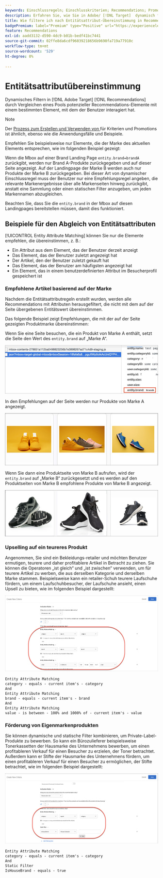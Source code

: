 ```yaml
---
keywords: Einschlussregeln; Einschlusskriterien; Recommendations; Promotion; Promotions; Dynamische Filterung; Dynamische Zuordnung von Entitätsattributen
description: Erfahren Sie, wie Sie in Adobe/ [!DNL Target]  dynamisch filtern können, indem Sie einen Pool potenzieller Elemente mit einem bestimmten Element vergleichen, mit dem die Benutzerin oder der Benutzer interagiert hat.
title: Wie filtere ich nach Entitätsattribut-Übereinstimmung in Recommendations-Aktivitäten?
badgePremium: label="Premium" type="Positive" url="https://experienceleague.adobe.com/docs/target/using/introduction/intro.html?lang=en#premium newtab=true" tooltip="Hier finden Sie Informationen zum Lieferumfang von Target Premium."
feature: Recommendations
exl-id: aadd3132-d590-4dc9-b01b-bedf41bc7441
source-git-commit: 02ffe8da6cdf96039218656b9690fa719a77910c
workflow-type: tm+mt
source-wordcount: '529'
ht-degree: 0%

---
```


# Entitätsattributübereinstimmung

Dynamisches Filtern in [!DNL Adobe Target] [!DNL Recommendations] durch Vergleichen eines Pools potenzieller Recommendations-Elemente mit einem bestimmten Element, mit dem der Benutzer interagiert hat.

>[!NOTE]
>
>Der [Prozess zum Erstellen und Verwenden von ](/help/main/c-recommendations/c-algorithms/use-dynamic-and-static-inclusion-rules.md) für Kriterien und Promotions ist ähnlich, ebenso wie die Anwendungsfälle und Beispiele.

Empfehlen Sie beispielsweise nur Elemente, die der Marke des aktuellen Elements entsprechen, wie im folgenden Beispiel gezeigt:

Wenn die Mbox auf einer Brand Landing Page `entity.brand=brandA` zurückgibt, werden nur Brand A-Produkte zurückgegeben und auf dieser Seite angezeigt. Auf der Landingpage der Marke B werden auch nur Produkte der Marke B zurückgegeben. Bei dieser Art von dynamischer Einschlussregel muss der Benutzer nur eine Empfehlungsregel angeben, die relevante Markenergebnisse über alle Markenseiten hinweg zurückgibt, anstatt eine Sammlung oder einen statischen Filter anzugeben, um jeden Markennamen abzugleichen.

Beachten Sie, dass Sie die `entity.brand` in der Mbox auf diesen Landingpages bereitstellen müssen, damit dies funktioniert.

## Beispiele für den Abgleich von Entitätsattributen

[!UICONTROL Entity Attribute Matching] können Sie nur die Elemente empfehlen, die übereinstimmen, z. B.:

* Ein Attribut aus dem Element, das der Benutzer derzeit anzeigt
* Das Element, das der Benutzer zuletzt angezeigt hat
* Der Artikel, den der Benutzer zuletzt gekauft hat
* Das Element, das der Benutzer am häufigsten angezeigt hat
* Ein Element, das in einem benutzerdefinierten Attribut im Besucherprofil gespeichert ist

### Empfohlene Artikel basierend auf der Marke

Nachdem die Entitätsattributregeln erstellt wurden, werden alle Recommendations mit Attributen herausgefiltert, die nicht mit dem auf der Seite übergebenen Entitätswert übereinstimmen.

Das folgende Beispiel zeigt Empfehlungen, die mit der auf der Seite gezeigten Produktmarke übereinstimmen:

Wenn Sie eine Seite besuchen, die ein Produkt von Marke A enthält, setzt die Seite den Wert des `entity.brand` auf „Marke A“.

![Beispiel für Target-Aufruf](/help/main/c-recommendations/c-algorithms/assets/example-target-call.png)

In den Empfehlungen auf der Seite werden nur Produkte von Marke A angezeigt.

![Empfehlungen für Marke A](/help/main/c-recommendations/c-algorithms/assets/brandA.png)

Wenn Sie dann eine Produktseite von Marke B aufrufen, wird der `entity.brand` auf „Marke B“ zurückgesetzt und es werden auf den Produktseiten von Marke B empfohlene Produkte von Marke B angezeigt.

![Empfehlungen für Marke B](/help/main/c-recommendations/c-algorithms/assets/brandB.png)

### Upselling auf ein teureres Produkt

Angenommen, Sie sind ein Bekleidungs-retailer und möchten Benutzer ermutigen, teurere und daher profitablere Artikel in Betracht zu ziehen. Sie können die Operatoren „ist gleich“ und „ist zwischen“ verwenden, um für teurere Artikel zu werben, die aus derselben Kategorie und derselben Marke stammen. Beispielsweise kann ein retailer-Schuh teurere Laufschuhe fördern, um einem Laufschuhbesucher, der Laufschuhe ansieht, einen Upsell zu bieten, wie im folgenden Beispiel dargestellt:

![Upselling](/help/main/c-recommendations/c-algorithms/assets/upsell.png)

```
Entity Attribute Matching
category - equals - current item's - category 
And 
Entity Attribute Matching
brand - equals - current item's - brand 
And 
Entity Attribute Matching
value - is between - 100% and 1000% of - current item's - value
```

### Förderung von Eigenmarkenprodukten

Sie können dynamische und statische Filter kombinieren, um Private-Label-Produkte zu bewerben. So kann ein Bürozulieferer beispielsweise Tonerkassetten der Hausmarke des Unternehmens bewerben, um einen profitableren Verkauf für einen Besucher zu erzielen, der Toner betrachtet. Außerdem kann er Stifte der Hausmarke des Unternehmens fördern, um einen profitableren Verkauf für einen Besucher zu ermöglichen, der Stifte betrachtet, wie im folgenden Beispiel dargestellt:

![Hausmarke](/help/main/c-recommendations/c-algorithms/assets/housebrand.png)

```
Entity Attribute Matching
category - equals - current item's - category 
And
Static Filter
IsHouseBrand - equals - true
```
